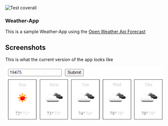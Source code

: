 ![Test coverall](https://github.com/estand25/weather-app-v2/workflows/Test%20coverall/badge.svg)

### Weather-App

This is a sample Weather-App using the [Open Weather Api Forecast](https://openweathermap.org/forecast16)

## Screenshots

This is what the current version of the app looks like

![Sample Weather App](https://github.com/estand25/weather-app-v2/blob/master/readme/sample-weather-app.PNG)